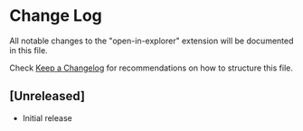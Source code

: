 # Change Log

All notable changes to the "open-in-explorer" extension will be documented in this file.

Check [Keep a Changelog](http://keepachangelog.com/) for recommendations on how to structure this file.

## [Unreleased]

- Initial release
